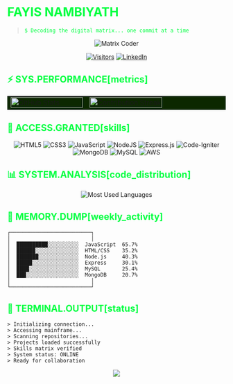 # <span style="color:#00FF41">FAYIS NAMBIYATH</span>
> <span style="color:#00FF41">```$ Decoding the digital matrix... one commit at a time```</span>

<div align="center">
  
  ![Matrix Coder](https://img.shields.io/badge/-%F0%9F%92%BB%20MATRIX%20CODER-051e00?style=for-the-badge&color=051e00&labelColor=00FF41)
  
  [![Visitors](https://visitcount.itsvg.in/api?id=Faydevlop&icon=5&color=3)](https://visitcount.itsvg.in)
  [![LinkedIn](https://img.shields.io/badge/LinkedIn-%23051e00.svg?logo=linkedin&logoColor=00FF41&color=051e00)](https://linkedin.com/in/fayis-nambiyath)

</div>

## <span style="color:#00FF41">⚡ SYS.PERFORMANCE[metrics]</span>

<table border="0" style="background-color: #0c2800; border-color: #00FF41;">
  <tr>
    <td width="50%">
      <img src="https://github-readme-stats.vercel.app/api?username=Faydevlop&theme=chartreuse-dark&hide_border=false&include_all_commits=true&count_private=true&bg_color=0D1117&title_color=00FF41&text_color=00FF41&icon_color=00FF41" alt="GitHub Stats" width="100%" />
    </td>
    <td width="50%">
      <img src="https://github-readme-streak-stats.herokuapp.com/?user=Faydevlop&theme=dark&hide_border=false&background=0D1117&ring=00FF41&fire=00FF41&currStreakNum=00FF41&sideNums=00FF41&currStreakLabel=00FF41&sideLabels=00FF41&dates=00FF41" alt="Contribution Streak" width="100%" />
    </td>
  </tr>
</table>

## <span style="color:#00FF41">🔐 ACCESS.GRANTED[skills]</span>

<div align="center">

![HTML5](https://img.shields.io/badge/html5-%23051e00.svg?style=for-the-badge&logo=html5&logoColor=00FF41&color=051e00)
![CSS3](https://img.shields.io/badge/css3-%23051e00.svg?style=for-the-badge&logo=css3&logoColor=00FF41&color=051e00)
![JavaScript](https://img.shields.io/badge/javascript-%23051e00.svg?style=for-the-badge&logo=javascript&logoColor=00FF41&color=051e00)
![NodeJS](https://img.shields.io/badge/node.js-%23051e00.svg?style=for-the-badge&logo=node.js&logoColor=00FF41&color=051e00)
![Express.js](https://img.shields.io/badge/express.js-%23051e00.svg?style=for-the-badge&logo=express&logoColor=00FF41&color=051e00)
![Code-Igniter](https://img.shields.io/badge/CodeIgniter-%23051e00.svg?style=for-the-badge&logo=codeIgniter&logoColor=00FF41&color=051e00)
![MongoDB](https://img.shields.io/badge/MongoDB-%23051e00.svg?style=for-the-badge&logo=mongodb&logoColor=00FF41&color=051e00)
![MySQL](https://img.shields.io/badge/mysql-%23051e00.svg?style=for-the-badge&logo=mysql&logoColor=00FF41&color=051e00)
![AWS](https://img.shields.io/badge/AWS-%23051e00.svg?style=for-the-badge&logo=amazon-aws&logoColor=00FF41&color=051e00)
  
</div>

## <span style="color:#00FF41">📊 SYSTEM.ANALYSIS[code_distribution]</span>

<div align="center">
  <img src="https://github-readme-stats.vercel.app/api/top-langs/?username=Faydevlop&theme=chartreuse-dark&hide_border=false&include_all_commits=true&count_private=true&layout=compact&bg_color=0D1117&title_color=00FF41&text_color=00FF41" alt="Most Used Languages" />
</div>

## <span style="color:#00FF41">💾 MEMORY.DUMP[weekly_activity]</span>

```
┌──────────────────────────┐
│                          │
│  ██████████░░░░░░░░░░  JavaScript  65.7%
│  ██████░░░░░░░░░░░░░░  HTML/CSS    35.2%
│  ███████░░░░░░░░░░░░░  Node.js     40.3%
│  █████░░░░░░░░░░░░░░░  Express     30.1%
│  ████░░░░░░░░░░░░░░░░  MySQL       25.4%
│  ███░░░░░░░░░░░░░░░░░  MongoDB     20.7%
│                          │
└──────────────────────────┘
```

## <span style="color:#00FF41">📡 TERMINAL.OUTPUT[status]</span>

```
> Initializing connection...
> Accessing mainframe...
> Scanning repositories...
> Projects loaded successfully
> Skills matrix verified
> System status: ONLINE
> Ready for collaboration
```

<div align="center">
  <img src="https://capsule-render.vercel.app/api?type=waving&color=00FF41&height=120&section=footer&text=CONNECTION%20ESTABLISHED&fontSize=30&fontColor=051e00" />
</div>
